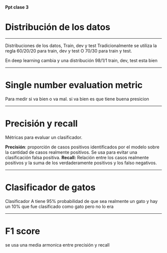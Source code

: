 **Ppt clase 3**

# Distribución de los datos
---
Distribuciones de los datos, Train, dev y test
Tradicionalmente se utiliza la regla 60/20/20 para train, dev y test
O 70/30 para train y test.

En deep learning cambia y una distribución 98/1/1 train, dev, test esta bien

---
# Single number evaluation metric

Para medir si va bien o va mal.
si va bien es que tiene buena presicion

---
# Precisión y recall

Métricas para evaluar un clasificador.

**Precisión**: proporción de casos positivos identificados por el modelo sobre la cantidad de casos realmente positivos. Se usa para evitar una clasificación falsa positiva.
**Recall:** Relación entre los casos realmente positivos y la suma de los verdaderamente positivos y los falso negativos.

---

# Clasificador de gatos

Clasificador A tiene 95% probabilidad de que sea realmente un gato y hay un 10% que fue clasificado como gato pero no lo era

---
# F1 score 
se usa una media armonica entre precisión y recall